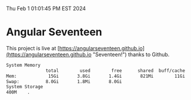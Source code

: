 Thu Feb  1 01:01:45 PM EST 2024

# Angular Seventeen


This project is live at [https://angularseventeen.github.io](https://angularseventeen.github.io "Seventeen!") thanks to Github.

```bash
System Memory
               total        used        free      shared  buff/cache   available
Mem:            15Gi       3.8Gi       1.4Gi       821Mi        11Gi        11Gi
Swap:          8.0Gi       1.8Mi       8.0Gi
System Storage
400M	.
```
